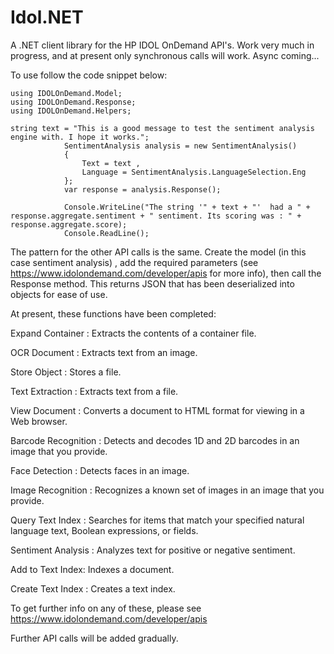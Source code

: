 # Idol.NET

A .NET client library for the HP IDOL OnDemand API's.
Work very much in progress, and at present only synchronous calls will work. Async coming...

To use follow the code snippet below:

```
using IDOLOnDemand.Model;
using IDOLOnDemand.Response;
using IDOLOnDemand.Helpers;

string text = "This is a good message to test the sentiment analysis engine with. I hope it works.";
            SentimentAnalysis analysis = new SentimentAnalysis()
            {
                Text = text ,
                Language = SentimentAnalysis.LanguageSelection.Eng
            };
            var response = analysis.Response();

            Console.WriteLine("The string '" + text + "'  had a " +  response.aggregate.sentiment + " sentiment. Its scoring was : " + response.aggregate.score);
            Console.ReadLine();
```

The pattern for the other API calls is the same.
Create the model (in this case sentiment analysis) , add the required parameters (see https://www.idolondemand.com/developer/apis for more info), then call the Response method.
This returns JSON that has been deserialized into objects for ease of use.

At present, these functions have been completed:

Expand Container : 	Extracts the contents of a container file.

OCR Document :	Extracts text from an image.

Store Object :	Stores a file.

Text Extraction :	Extracts text from a file.

View Document : 	Converts a document to HTML format for viewing in a Web browser.

Barcode Recognition : 	Detects and decodes 1D and 2D barcodes in an image that you provide.

Face Detection :	Detects faces in an image.

Image Recognition :	Recognizes a known set of images in an image that you provide.

Query Text Index :	Searches for items that match your specified natural language text, Boolean expressions, or fields.

Sentiment Analysis :	Analyzes text for positive or negative sentiment.

Add to Text Index: 	Indexes a document.

Create Text Index :	Creates a text index.

To get further info on any of these, please see https://www.idolondemand.com/developer/apis

Further API calls will be added gradually.
